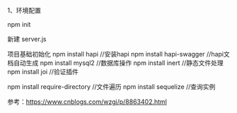 
1、环境配置

npm init

新建 server.js

项目基础初始化
npm install hapi          //安装hapi
npm install hapi-swagger  //hapi文档自动生成
npm install mysql2        //数据库操作
npm install inert         //静态文件处理
npm install joi           //验证插件
<!-- npm install vision        //母版渲染 -->
npm install require-directory //文件遍历
npm install sequelize  //查询实例









参考：https://www.cnblogs.com/wzgj/p/8863402.html